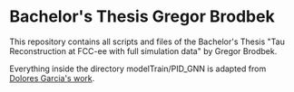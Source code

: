 # Bachelor's Thesis Gregor Brodbek

This repository contains all scripts and files of the Bachelor's Thesis "Tau Reconstruction at FCC-ee with full simulation data" by Gregor Brodbek.

Everything inside the directory modelTrain/PID_GNN is adapted from [Dolores Garcia's work](https://github.com/doloresgarcia/PID_GNN).
